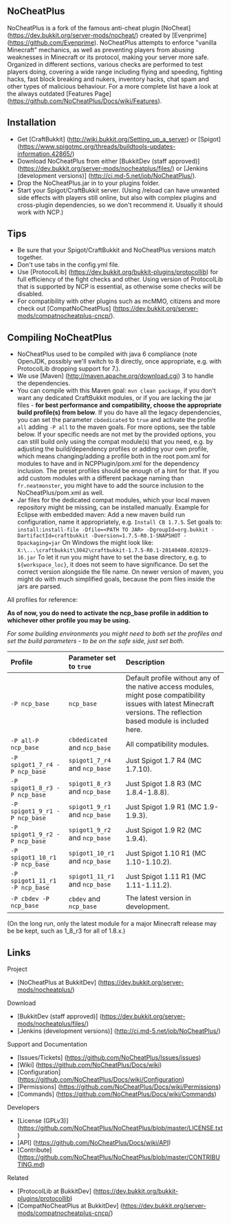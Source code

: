 NoCheatPlus
---------
NoCheatPlus is a fork of the famous anti-cheat plugin [NoCheat] (https://dev.bukkit.org/server-mods/nocheat/) created by [Evenprime] (https://github.com/Evenprime). NoCheatPlus attempts to enforce "vanilla Minecraft" mechanics, as well as preventing players from abusing weaknesses in Minecraft or its protocol, making your server more safe. Organized in different sections, various checks are performed to test players doing, covering a wide range including flying and speeding, fighting hacks, fast block breaking and nukers, inventory hacks, chat spam and other types of malicious behaviour. For a more complete list have a look at the always outdated [Features Page] (https://github.com/NoCheatPlus/Docs/wiki/Features).

Installation
---------
* Get [CraftBukkit] (http://wiki.bukkit.org/Setting_up_a_server) or [Spigot] (https://www.spigotmc.org/threads/buildtools-updates-information.42865/)
* Download NoCheatPlus from either [BukkitDev (staff approved)] (https://dev.bukkit.org/server-mods/nocheatplus/files/) or [Jenkins (development versions)] (http://ci.md-5.net/job/NoCheatPlus/).
* Drop the NoCheatPlus.jar in to your plugins folder.
* Start your Spigot/CraftBukkit server. (Using /reload can have unwanted side effects with players still online, but also with complex plugins and cross-plugin dependencies, so we don't recommend it. Usually it should work with NCP.)

Tips
---------
* Be sure that your Spigot/CraftBukkit and NoCheatPlus versions match together.
* Don't use tabs in the config.yml file.
* Use [ProtocolLib] (https://dev.bukkit.org/bukkit-plugins/protocollib) for full efficiency of the fight checks and other. Using version of ProtocolLib that is supported by NCP is essential, as otherwise some checks will be disabled.
* For compatibility with other plugins such as mcMMO, citizens and more check out [CompatNoCheatPlus] (https://dev.bukkit.org/server-mods/compatnocheatplus-cncp/).

Compiling NoCheatPlus
---------
* NoCheatPlus used to be compiled with java 6 compliance (note OpenJDK, possibly we'll switch to 8 directly, once appropriate, e.g. with ProtocolLib dropping support for 7.).
* We use [Maven] (http://maven.apache.org/download.cgi) 3 to handle the dependencies.
* You can compile with this Maven goal: `mvn clean package`, if you don't want any dedicated CraftBukkit modules, or if you are lacking the jar files - **for best performance  and compatibility, choose the appropriate build profile(s) from below**. If you do have all the legacy dependencies, you can set the parameter `cbdedicated` to `true` and activate the profile `all` adding `-P all` to the maven goals. For more options, see the table below. If your specific needs are not met by the provided options, you can still build only using the compat module(s) that you need, e.g. by adjusting the build/dependency profiles or adding your own profile, which means changing/adding a profile both in the root pom.xml for modules to have and in NCPPlugin/pom.xml for the dependency inclusion. The preset profiles should be enough of a hint for that. If you add custom modules with a different package naming than `fr.neatmonster`, you might have to add the source inclusion to the NoCheatPlus/pom.xml as well.
* Jar files for the dedicated compat modules, which your local maven repository might be missing, can be installed manually.
Example for Eclipse with embedded maven:
Add a new maven build run configuration, name it appropriately, e.g. ```Install CB 1.7.5```.
Set goals to: ```install:install-file -Dfile=<PATH TO JAR> -DgroupId=org.bukkit -DartifactId=craftbukkit -Dversion=1.7.5-R0.1-SNAPSHOT -Dpackaging=jar```
On Windows the <PATH TO JAR> might look like:  ```X:\...\craftbukkit\3042\craftbukkit-1.7.5-R0.1-20140408.020329-16.jar```
To let it run you might have to set the base directory, e.g. to ```${workspace_loc}```, it does not seem to have significance.
Do set the correct version alongside the file name. On newer version of maven, you might do with much simplified goals, because the pom files inside the jars are parsed.

All profiles for reference:

**As of now, you do need to activate the ncp_base profile in addition to whichever other profile you may be using.**

_For some building environments you might need to both set the profiles and set the build parameters - to be on the safe side, just set both._

| Profile | Parameter set to `true` | Description |
| :------------------ | :----------------------------- | :-------------- |
| `-P ncp_base` | `ncp_base` | Default profile without any of the native access modules, might pose compatibility issues with latest Minecraft versions. The reflection based module is included here. |
| `-P all-P ncp_base` | `cbdedicated` and `ncp_base` | All compatibility modules. |
| `-P spigot1_7_r4 -P ncp_base` | `spigot1_7_r4` and `ncp_base` | Just Spigot 1.7 R4 (MC 1.7.10). |
| `-P spigot1_8_r3 -P ncp_base` | `spigot1_8_r3` and `ncp_base` | Just Spigot 1.8 R3 (MC 1.8.4-1.8.8). |
| `-P spigot1_9_r1 -P ncp_base` | `spigot1_9_r1` and `ncp_base` | Just Spigot 1.9 R1 (MC 1.9-1.9.3). |
| `-P spigot1_9_r2 -P ncp_base` | `spigot1_9_r2` and `ncp_base` | Just Spigot 1.9 R2 (MC 1.9.4). |
| `-P spigot1_10_r1 -P ncp_base` | `spigot1_10_r1` and `ncp_base` | Just Spigot 1.10 R1 (MC 1.10-1.10.2). |
| `-P spigot1_11_r1 -P ncp_base` | `spigot1_11_r1` and `ncp_base` | Just Spigot 1.11 R1 (MC 1.11-1.11.2). |
| `-P cbdev -P ncp_base` | `cbdev` and `ncp_base` | The latest version in development. |

(On the long run, only the latest module for a major Minecraft release may be be kept, such as 1_8_r3 for all of 1.8.x.)

Links
---------

Project
* [NoCheatPlus at BukkitDev] (https://dev.bukkit.org/server-mods/nocheatplus/)

Download
* [BukkitDev (staff approved)] (https://dev.bukkit.org/server-mods/nocheatplus/files/)
* [Jenkins (development versions)] (http://ci.md-5.net/job/NoCheatPlus/)

Support and Documentation
* [Issues/Tickets] (https://github.com/NoCheatPlus/Issues/issues)
* [Wiki] (https://github.com/NoCheatPlus/Docs/wiki)
* [Configuration] (https://github.com/NoCheatPlus/Docs/wiki/Configuration)
* [Permissions] (https://github.com/NoCheatPlus/Docs/wiki/Permissions)
* [Commands] (https://github.com/NoCheatPlus/Docs/wiki/Commands)

Developers
* [License (GPLv3)] (https://github.com/NoCheatPlus/NoCheatPlus/blob/master/LICENSE.txt)
* [API] (https://github.com/NoCheatPlus/Docs/wiki/API)
* [Contribute] (https://github.com/NoCheatPlus/NoCheatPlus/blob/master/CONTRIBUTING.md)

Related
* [ProtocolLib at BukkitDev] (https://dev.bukkit.org/bukkit-plugins/protocollib)
* [CompatNoCheatPlus at BukkitDev] (https://dev.bukkit.org/server-mods/compatnocheatplus-cncp/)

